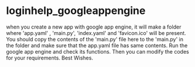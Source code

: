 # loginhelp_googleappengine
when you create a new app with google app engine, it will make a folder where 'app.yaml' , 'main.py', 'index.yaml' and 'favicon.ico' will be present.
You should copy the contents of the 'main.py' file here to the 'main.py' in the folder and make sure that the app.yaml file has same contents.
Run the google app engine and check its functions.
Then you can modify the codes for your requirements.
Best Wishes.
